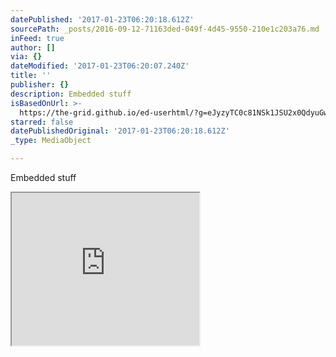 ```yaml
---
datePublished: '2017-01-23T06:20:18.612Z'
sourcePath: _posts/2016-09-12-71163ded-049f-4d45-9550-210e1c203a76.md
inFeed: true
author: []
via: {}
dateModified: '2017-01-23T06:20:07.240Z'
title: ''
publisher: {}
description: Embedded stuff
isBasedOnUrl: >-
  https://the-grid.github.io/ed-userhtml/?g=eJyzyTC0c81NSk1JSU2x0QdyuGwK7FzyU4sVMksUyvOLsu1t9AvsAOmwDBc
starred: false
datePublishedOriginal: '2017-01-23T06:20:18.612Z'
_type: MediaObject

---
```

Embedded stuff

<iframe src="https://the-grid.github.io/ed-userhtml/?g=eJyzyTC0c81NSk1JSU2x0QdyuGwK7FzyU4sVMksUyvOLsu1t9AvsAOmwDBc" height="244" style=""></iframe>